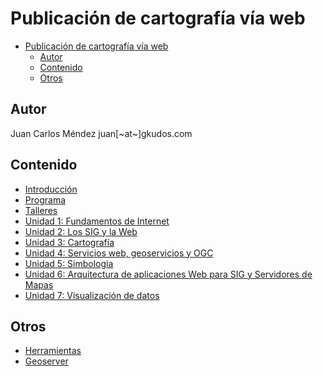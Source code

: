 # Publicación de cartografía vía web

- [Publicación de cartografía vía web](#publicaci%C3%B3n-de-cartograf%C3%ADa-v%C3%ADa-web)
  - [Autor](#autor)
  - [Contenido](#contenido)
  - [Otros](#otros)

## Autor

Juan Carlos Méndez
juan[~at~]gkudos.com

## Contenido

- [Introducción](00_Intro)
- [Programa](Programa.md)
- [Talleres](Talleres.md)
- [Unidad 1: Fundamentos de Internet](01_Fundamentos)
- [Unidad 2: Los SIG y la Web](02_Conceptos)
- [Unidad 3: Cartografía](03_Cartografia)
- [Unidad 4: Servicios web, geoservicios y OGC](03_Servicios_Web_Geoservicios_OGC)
- [Unidad 5: Simbologia](04_Simbologia)
- [Unidad 6: Arquitectura de aplicaciones Web para SIG y Servidores de Mapas](05_Arquitectura_SIG)
- [Unidad 7: Visualización de datos](05_Visualizacion)


## Otros 

- [Herramientas](Herramientas.md)
- [Geoserver](Geoserver.md)


























